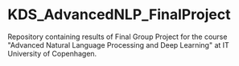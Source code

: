 # KDS_AdvancedNLP_FinalProject
Repository containing results of Final Group Project for the course "Advanced Natural Language Processing and Deep Learning" at IT University of Copenhagen.
